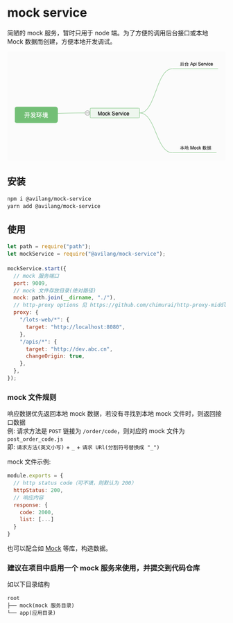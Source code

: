 # mock service

简陋的 mock 服务，暂时只用于 node 端。为了方便的调用后台接口或本地 Mock 数据而创建，方便本地开发调试。

![mock-service](https://raw.githubusercontent.com/avilang/mock-service/main/mock-service.png)

## 安装

`npm i @avilang/mock-service`  
`yarn add @avilang/mock-service`

## 使用

```js
let path = require("path");
let mockService = require("@avilang/mock-service");

mockService.start({
  // mock 服务端口
  port: 9009,
  // mock 文件存放目录(绝对路径)
  mock: path.join(__dirname, "./"),
  // http-proxy options 见 https://github.com/chimurai/http-proxy-middleware#http-proxy-options
  proxy: {
    "/lots-web/*": {
      target: "http://localhost:8080",
    },
    "/apis/*": {
      target: "http://dev.abc.cn",
      changeOrigin: true,
    },
  },
});
```

### mock 文件规则

响应数据优先返回本地 mock 数据，若没有寻找到本地 mock 文件时，则返回接口数据  
例: 请求方法是 `POST` 链接为 `/order/code`，则对应的 mock 文件为 `post_order_code.js`  
即: `请求方法(英文小写)` + `_` + `请求 URl(分割符号替换成 "_")`

mock 文件示例:

```js
module.exports = {
  // http status code（可不填，则默认为 200）
  httpStatus: 200,
  // 响应内容
  response: {
    code: 2000,
    list: [...]
  }
}
```

也可以配合如 [Mock](https://github.com/nuysoft/Mock) 等库，构造数据。

### 建议在项目中启用一个 mock 服务来使用，并提交到代码仓库

如以下目录结构

```
root
├── mock(mock 服务目录)
└── app(应用目录)
```
